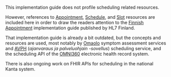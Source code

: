 This implementation guide does not profile scheduling related resources.

However, references to [Appointment](), [Schedule](), and [Slot]() resources are included here in
order to draw the readers attention to the
[Finnish Appointment](https://simplifier.net/finnishappointment/) implementation guide published by
HL7 Finland.

That implementation guide is already a bit outdated, but the concepts and resources are used, most
notably by [Omaolo](https://www.omaolo.fi) symptom assessment services and
[AVPH](https://www.solita.fi/asiakkaat/palveluohjain-sujuvoittaa-suomalaisten-arkea/)
(_ajanvaraus ja palveluohjain -sovellus_) scheduling service, and the scheduling API of the
[OMNI360](https://www.cgi.com/fi/fi/tuoteratkaisut/omni360) electronic health record system.

There is also ongoing work on FHIR APIs for scheduling in the national Kanta system.
